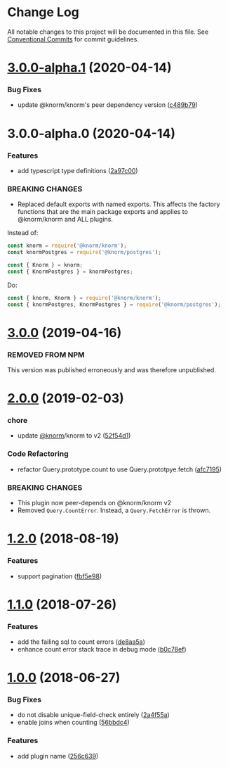 # Change Log

All notable changes to this project will be documented in this file.
See [Conventional Commits](https://conventionalcommits.org) for commit guidelines.

# [3.0.0-alpha.1](https://github.com/knorm/knorm/compare/@knorm/paginate@3.0.0-alpha.0...@knorm/paginate@3.0.0-alpha.1) (2020-04-14)


### Bug Fixes

* update @knorm/knorm's peer dependency version ([c489b79](https://github.com/knorm/knorm/commit/c489b79e1b46efe92b2a483b6ddd7a80e5f27152))





# 3.0.0-alpha.0 (2020-04-14)


### Features

* add typescript type definitions ([2a97c00](https://github.com/knorm/knorm/commit/2a97c006725f8f79f744870f7ec7abeff6caa9f5))


### BREAKING CHANGES

* Replaced default exports with named exports. This
affects the factory functions that are the main package exports and
applies to @knorm/knorm and ALL plugins.

Instead of:

```js
const knorm = require('@knorm/knorm');
const knormPostgres = require('@knorm/postgres');

const { Knorm } = knorm;
const { KnormPostgres } = knormPostgres;
```

Do:

```js
const { knorm, Knorm } = require('@knorm/knorm');
const { knormPostgres, KnormPostgres } = require('@knorm/postgres');
```





# [3.0.0](https://github.com/knorm/paginate/compare/v2.0.0...v3.0.0) (2019-04-16)

### REMOVED FROM NPM

This version was published erroneously and was therefore unpublished.

# [2.0.0](https://github.com/knorm/paginate/compare/v1.2.0...v2.0.0) (2019-02-03)


### chore

* update [@knorm](https://github.com/knorm)/knorm to v2 ([52f54d1](https://github.com/knorm/paginate/commit/52f54d1))


### Code Refactoring

* refactor Query.prototype.count to use Query.prototpye.fetch ([afc7195](https://github.com/knorm/paginate/commit/afc7195))


### BREAKING CHANGES

* This plugin now peer-depends on @knorm/knorm v2
* Removed `Query.CountError`. Instead, a
`Query.FetchError` is thrown.

<a name="1.2.0"></a>
# [1.2.0](https://github.com/knorm/paginate/compare/v1.1.0...v1.2.0) (2018-08-19)


### Features

* support pagination ([fbf5e98](https://github.com/knorm/paginate/commit/fbf5e98))



<a name="1.1.0"></a>
# [1.1.0](https://github.com/knorm/paginate/compare/v1.0.0...v1.1.0) (2018-07-26)


### Features

* add the failing sql to count errors ([de8aa5a](https://github.com/knorm/paginate/commit/de8aa5a))
* enhance count error stack trace in debug mode ([b0c78ef](https://github.com/knorm/paginate/commit/b0c78ef))



<a name="1.0.0"></a>
# [1.0.0](https://github.com/knorm/paginate/compare/56bbdc4...v1.0.0) (2018-06-27)


### Bug Fixes

* do not disable unique-field-check entirely ([2a4f55a](https://github.com/knorm/paginate/commit/2a4f55a))
* enable joins when counting ([56bbdc4](https://github.com/knorm/paginate/commit/56bbdc4))


### Features

* add plugin name ([256c639](https://github.com/knorm/paginate/commit/256c639))
